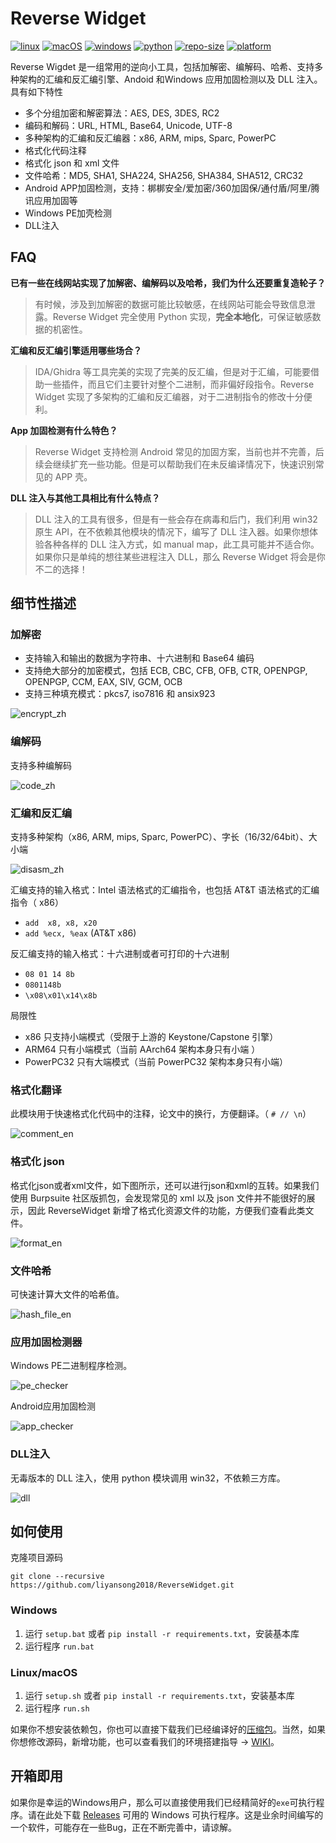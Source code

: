 # Reverse Widget

[![linux](https://img.shields.io/badge/ubuntu-100%25-blue?style=flat-square&logo=ubuntu&logoColor=FFFFFF)](#)
[![macOS](https://img.shields.io/badge/macOS-10.15-blue?style=flat-square&logo=apple)](#) 
[![windows](https://img.shields.io/badge/windows-10|11-blue?style=flat-square&logo=windows)](#) 
[![python](https://img.shields.io/badge/python-<=v3.9-blue?style=flat-square&logo=python&logoColor=FFFFFF)](https://www.python.org/downloads/release/python-380/)
[![repo-size](https://img.shields.io/github/repo-size/liyansong2018/reversewidget?&style=flat-square&logo=qt&logoColor=FFFFFF)](#)
[![platform](https://img.shields.io/github/downloads/liyansong2018/reversewidget/total?color=blue&logo=github&style=flat-square)](https://github.com/liyansong2018/ReverseWidget/releases)

Reverse Wigdet 是一组常用的逆向小工具，包括加解密、编解码、哈希、支持多种架构的汇编和反汇编引擎、Andoid 和Windows 应用加固检测以及 DLL 注入。具有如下特性
- 多个分组加密和解密算法：AES, DES, 3DES, RC2
- 编码和解码：URL, HTML, Base64, Unicode, UTF-8
- 多种架构的汇编和反汇编器：x86, ARM, mips, Sparc, PowerPC
- 格式化代码注释
- 格式化 json 和 xml 文件
- 文件哈希：MD5, SHA1, SHA224, SHA256, SHA384, SHA512, CRC32
- Android APP加固检测，支持：梆梆安全/爱加密/360加固保/通付盾/阿里/腾讯应用加固等
- Windows PE加壳检测
- DLL注入



## FAQ

**已有一些在线网站实现了加解密、编解码以及哈希，我们为什么还要重复造轮子？**

> 有时候，涉及到加解密的数据可能比较敏感，在线网站可能会导致信息泄露。Reverse Widget 完全使用 Python 实现，**完全本地化**，可保证敏感数据的机密性。

**汇编和反汇编引擎适用哪些场合？**

> IDA/Ghidra 等工具完美的实现了完美的反汇编，但是对于汇编，可能要借助一些插件，而且它们主要针对整个二进制，而非偏好段指令。Reverse Widget 实现了多架构的汇编和反汇编器，对于二进制指令的修改十分便利。

**App 加固检测有什么特色？**

> Reverse Widget 支持检测 Android 常见的加固方案，当前也并不完善，后续会继续扩充一些功能。但是可以帮助我们在未反编译情况下，快速识别常见的 APP 壳。

**DLL 注入与其他工具相比有什么特点？**

> DLL 注入的工具有很多，但是有一些会存在病毒和后门，我们利用 win32 原生 API，在不依赖其他模块的情况下，编写了 DLL 注入器。如果你想体验各种各样的 DLL 注入方式，如 manual map，此工具可能并不适合你。如果你只是单纯的想往某些进程注入 DLL，那么 Reverse Widget 将会是你不二的选择！



## 细节性描述

### 加解密

- 支持输入和输出的数据为字符串、十六进制和 Base64 编码
- 支持绝大部分的加密模式，包括 ECB, CBC, CFB, OFB, CTR, OPENPGP, OPENPGP, CCM, EAX, SIV, GCM, OCB
- 支持三种填充模式：pkcs7, iso7816 和 ansix923

![encrypt_zh](images/encrypt_zh.png)



### 编解码

支持多种编解码

![code_zh](images/code_zh.png)



### 汇编和反汇编

支持多种架构（x86, ARM, mips, Sparc, PowerPC）、字长（16/32/64bit）、大小端

![disasm_zh](images/disasm_zh.png)

汇编支持的输入格式：Intel 语法格式的汇编指令，也包括 AT&T 语法格式的汇编指令（ x86）
- `add  x8, x8, x20`
- `add %ecx, %eax` (AT&T x86)

反汇编支持的输入格式：十六进制或者可打印的十六进制

- `08 01 14 8b`   
- `0801148b`
- `\x08\x01\x14\x8b`

局限性

- x86 只支持小端模式（受限于上游的 Keystone/Capstone 引擎）
- ARM64 只有小端模式（当前 AArch64 架构本身只有小端 ）
- PowerPC32 只有大端模式（当前 PowerPC32 架构本身只有小端）



### 格式化翻译

此模块用于快速格式化代码中的注释，论文中的换行，方便翻译。（ `# // \n`）

![comment_en](images/comment_zh.png)



### 格式化 json

格式化json或者xml文件，如下图所示，还可以进行json和xml的互转。如果我们使用 Burpsuite 社区版抓包，会发现常见的 xml 以及 json 文件并不能很好的展示，因此 ReverseWidget 新增了格式化资源文件的功能，方便我们查看此类文件。

![format_en](images/format_zh.png)



### 文件哈希

可快速计算大文件的哈希值。

![hash_file_en](images/hash_zh.png)



### 应用加固检测器

Windows PE二进制程序检测。

![pe_checker](images/pe_checker_zh.png)



Android应用加固检测

![app_checker](images/app_checker_zh.png)



### DLL注入

无毒版本的 DLL 注入，使用 python 模块调用 win32，不依赖三方库。

![dll](images/dll.png)



## 如何使用

克隆项目源码
```shell
git clone --recursive https://github.com/liyansong2018/ReverseWidget.git
```

### Windows

1. 运行 `setup.bat` 或者 `pip install -r requirements.txt`，安装基本库
2. 运行程序 `run.bat`

### Linux/macOS

1. 运行 `setup.sh` 或者 `pip install -r requirements.txt`，安装基本库
2. 运行程序 `run.sh`

如果你不想安装依赖包，你也可以直接下载我们已经编译好的[压缩包](https://github.com/liyansong2018/ReverseWidget/releases)。当然，如果你想修改源码，新增功能，也可以查看我们的环境搭建指导 → [WIKI](https://github.com/liyansong2018/ReverseWidget/wiki/%E5%BC%80%E5%8F%91%E7%8E%AF%E5%A2%83%E6%90%AD%E5%BB%BA)。 


## 开箱即用
如果你是幸运的Windows用户，那么可以直接使用我们已经精简好的`exe`可执行程序。请在此处下载 [Releases](https://github.com/liyansong2018/ReverseWidget/releases) 可用的 Windows 可执行程序。这是业余时间编写的一个软件，可能存在一些Bug，正在不断完善中，请谅解。
